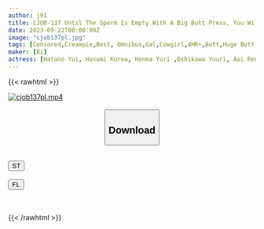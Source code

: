 ```yaml
---
author: j91
title: CJOB-137 Until The Sperm Is Empty With A Big Butt Press, You Will Be Ejaculated! BEST
date: 2023-09-22T00:00:00Z
image: "cjob137pl.jpg"
tags: [Censored,Creampie,Best, Omnibus,Gal,Cowgirl,4HR+,Butt,Huge Butt	]
maker: [Bi]
actress: [Hatano Yui, Hasumi Kurea, Honma Yuri ,Oshikawa Yuuri, Aoi Rena ,Yayoi Mizuki ,Matsumoto Ichika, Saegusa Chitose, Takarada Arisa, Seina Arisa ]
---
```



{{< rawhtml >}}

<div class="video" data-videoid="k9d6o3YW1qSO2lQ">
    <a href="javascript:;">
        <img src="https://my.j91.asia/posts/cjob137pl/cjob137pl.jpg" width="WIDTH" height="HEIGHT" alt="cjob137pl.mp4" loading="lazy">
    </a>
</div>

<script type="text/javascript" src="https://j91.asia/asset/on-demand-st.js"></script>

<br>
  <link rel="stylesheet" href="https://j91.asia/asset/bs5.css">
  
  <center>
  <button class="btn btn-primary" type="button" data-bs-toggle="collapse" data-bs-target=".multi-collapse" aria-expanded="false" aria-controls="multiCollapseExample1 multiCollapseExample2"><h2>Download</h2></button></center>
</p>
<div class="row">
  <div class="col">
    <div class="collapse multi-collapse" id="multiCollapseExample1">
      <div class="card card-body">
	      	      <br>
<div class="buttons">  
<a href="https://streamtape.to/v/k9d6o3YW1qSO2lQ"><button class="btn-hover color-3"><i class="fa fa-download"></i> ST</button></a></div>
    </div>
  </div>
</div>
  <div class="col">
    <div class="collapse multi-collapse" id="multiCollapseExample2">
      <div class="card card-body">
	      <br>
<div class="buttons">
    <a href="https://filelions.online/f/ka7qaov3qo0q"><button class="btn-hover color-9"><i class="fa fa-download"></i> FL</button></a></div>
<br><br>
      </div>
    </div>
  </div>
</div>

{{< /rawhtml >}}
